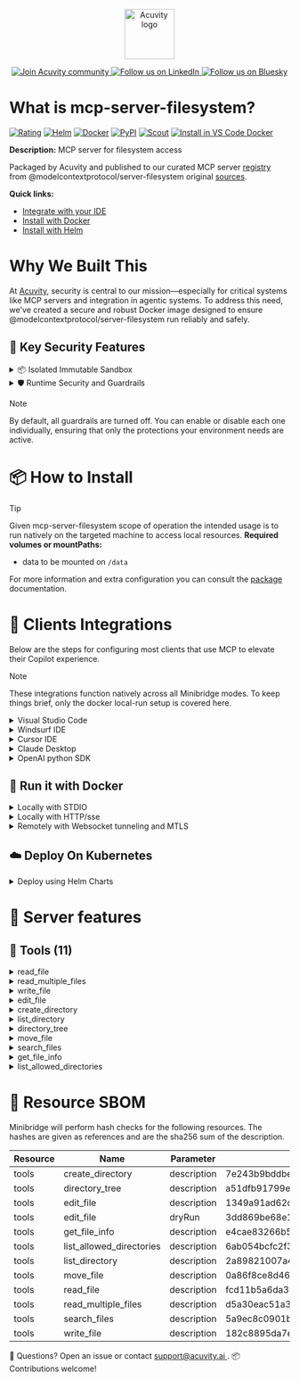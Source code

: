 <p align="center">
  <a href="https://acuvity.ai">
    <picture>
      <img src="https://mma.prnewswire.com/media/2544052/Acuvity__Logo.jpg" height="90" alt="Acuvity logo"/>
    </picture>
  </a>
</p>
<p align="center">
  <a href="https://discord.gg/BkU7fBkrNk">
    <img src="https://img.shields.io/badge/Acuvity-Join-7289DA?logo=discord&logoColor=fff" alt="Join Acuvity community" />
  </a>
<a href="https://www.linkedin.com/company/acuvity/">
    <img src="https://img.shields.io/badge/LinkedIn-Follow-7289DA" alt="Follow us on LinkedIn" />
  </a>
<a href="https://bsky.app/profile/acuvity.bsky.social">
    <img src="https://img.shields.io/badge/Bluesky-Follow-7289DA"?logo=bluesky&logoColor=fff" alt="Follow us on Bluesky" />
  </a>
</p>


# What is mcp-server-filesystem?
[![Rating](https://img.shields.io/badge/A-3775A9?label=Rating)](https://docs.anthropic.com/en/docs/build-with-claude/tool-use/implement-tool-use#best-practices-for-tool-definitions)
[![Helm](https://img.shields.io/badge/1.0.0-3775A9?logo=helm&label=Charts&logoColor=fff)](https://hub.docker.com/r/acuvity/mcp-server-filesystem/tags/)
[![Docker](https://img.shields.io/docker/image-size/acuvity/mcp-server-filesystem/2025.3.28?logo=docker&logoColor=fff&label=2025.3.28)](https://hub.docker.com/r/acuvity/mcp-server-filesystem)
[![PyPI](https://img.shields.io/badge/2025.3.28-3775A9?logo=pypi&logoColor=fff&label=@modelcontextprotocol/server-filesystem)](https://modelcontextprotocol.io)
[![Scout](https://img.shields.io/badge/Active-3775A9?logo=docker&logoColor=fff&label=Scout)](https://hub.docker.com/r/acuvity/mcp-server-filesystem/)
[![Install in VS Code Docker](https://img.shields.io/badge/VS_Code-One_click_install-0078d7?logo=githubcopilot)](https://insiders.vscode.dev/redirect/mcp/install?name=mcp-server-filesystem&config=%7B%22args%22%3A%5B%22run%22%2C%22-i%22%2C%22--rm%22%2C%22--read-only%22%2C%22-v%22%2C%22path%3A%2Fdata%22%2C%22docker.io%2Facuvity%2Fmcp-server-filesystem%3A2025.3.28%22%5D%2C%22command%22%3A%22docker%22%7D)

**Description:** MCP server for filesystem access

Packaged by Acuvity and published to our curated MCP server [registry](https://mcp.acuvity.ai) from @modelcontextprotocol/server-filesystem original [sources](https://modelcontextprotocol.io).

**Quick links:**

- [Integrate with your IDE](https://github.com/acuvity/mcp-servers-registry/blob/main/mcp-server-filesystem/docker/README.md#-clients-integrations)
- [Install with Docker](https://github.com/acuvity/mcp-servers-registry/tree/main/mcp-server-filesystem/docker/README.md#-run-it-with-docker)
- [Install with Helm](https://github.com/acuvity/mcp-servers-registry/tree/main/mcp-server-filesystem/charts/mcp-server-filesystem/README.md#how-to-install)

# Why We Built This

At [Acuvity](https://acuvity.ai), security is central to our mission—especially for critical systems like MCP servers and integration in agentic systems.
To address this need, we've created a secure and robust Docker image designed to ensure @modelcontextprotocol/server-filesystem run reliably and safely.

## 🔐 Key Security Features

<details>
<summary>📦 Isolated Immutable Sandbox </summary>

- **Isolated Execution**: All tools run within secure, containerized sandboxes to enforce process isolation and prevent lateral movement.
- **Non-root by Default**: Enforces least-privilege principles, minimizing the impact of potential security breaches.
- **Read-only Filesystem**: Ensures runtime immutability, preventing unauthorized modification.
- **Version Pinning**: Guarantees consistency and reproducibility across deployments by locking tool and dependency versions.
- **CVE Scanning**: Continuously scans images for known vulnerabilities using [Docker Scout](https://docs.docker.com/scout/) to support proactive mitigation.
- **SBOM & Provenance**: Delivers full supply chain transparency by embedding metadata and traceable build information."
</details>

<details>
<summary>🛡️ Runtime Security and Guardrails</summary>

**Minibridge Integration**: [Minibridge](https://github.com/acuvity/minibridge) establishes secure Agent-to-MCP connectivity, supports Rego/HTTP-based policy enforcement 🕵️, and simplifies orchestration.

The [ARC](https://github.com/acuvity/mcp-servers-registry/tree/main) container includes a [built-in Rego policy](https://github.com/acuvity/mcp-servers-registry/tree/main/mcp-server-filesystem/docker/policy.rego) that enables a set of runtime "guardrails"" to help enforce security, privacy, and correct usage of your services. Below is an overview of each guardrail provided.

### 🔒 Resource Integrity

**Mitigates MCP Rug Pull Attacks**

* **Goal:** Protect users from malicious tool description changes after initial approval, preventing post-installation manipulation or deception.
* **Mechanism:** Locks tool descriptions upon client approval and verifies their integrity before execution. Any modification to the description triggers a security violation, blocking unauthorized changes from server-side updates.

### 🛡️ Guardrails

#### Covert Instruction Detection

Monitors incoming requests for hidden or obfuscated directives that could alter policy behavior.

* **Goal:** Stop attackers from slipping unnoticed commands or payloads into otherwise harmless data.
* **Mechanism:** Applies a library of regex patterns and binary‐encoding checks to the full request body. If any pattern matches a known covert channel (e.g., steganographic markers, hidden HTML tags, escape-sequence tricks), the request is rejected.

#### Sensitive Pattern Detection

Block user-defined sensitive data patterns (credential paths, filesystem references).

* **Goal:** Block accidental or malicious inclusion of sensitive information that violates data-handling rules.
* **Mechanism:** Runs a curated set of regexes against all payloads and tool descriptions—matching patterns such as `.env` files, RSA key paths, directory traversal sequences.

#### Shadowing Pattern Detection

Detects and blocks "shadowing" attacks, where a malicious MCP server sneaks hidden directives into its own tool descriptions to hijack or override the behavior of other, trusted tools.

* **Goal:** Stop a rogue server from poisoning the agent’s logic by embedding instructions that alter how a different server’s tools operate (e.g., forcing all emails to go to an attacker’s address even when the user calls a separate `send_email` tool).
* **Mechanism:** During policy load, each tool description is scanned for cross‐tool override patterns—such as `<IMPORTANT>` sections referencing other tool names, hidden side‐effects, or directives that apply to a different server’s API. Any description that attempts to shadow or extend instructions for a tool outside its own namespace triggers a policy violation and is rejected.

#### Schema Misuse Prevention

Enforces strict adherence to MCP input schemas.

* **Goal:** Prevent malformed or unexpected fields from bypassing validations, causing runtime errors, or enabling injections.
* **Mechanism:** Compares each incoming JSON object against the declared schema (required properties, allowed keys, types). Any extra, missing, or mistyped field triggers an immediate policy violation.

#### Cross-Origin Tool Access

Controls whether tools may invoke tools or services from external origins.

* **Goal:** Prevent untrusted or out-of-scope services from being called.
* **Mechanism:** Examines tool invocation requests and outgoing calls, verifying each target against an allowlist of approved domains or service names. Calls to any non-approved origin are blocked.

#### Secrets Redaction

Automatically masks sensitive values so they never appear in logs or responses.

* **Goal:** Ensure that API keys, tokens, passwords, and other credentials cannot leak in plaintext.
* **Mechanism:** Scans every text output for known secret formats (e.g., AWS keys, GitHub PATs, JWTs). Matches are replaced with `[REDACTED]` before the response is sent or recorded.

These controls ensure robust runtime integrity, prevent unauthorized behavior, and provide a foundation for secure-by-design system operations.

### Enable guardrails

To activate guardrails in your Docker containers, define the `GUARDRAILS` environment variable with the protections you need.

| Guardrail                        | Summary                                                                 |
|----------------------------------|-------------------------------------------------------------------------|
| `covert-instruction-detection`   | Detects hidden or obfuscated directives in requests.                    |
| `sensitive-pattern-detection`    | Flags patterns suggesting sensitive data or filesystem exposure.        |
| `shadowing-pattern-detection`    | Identifies tool descriptions that override or influence others.         |
| `schema-misuse-prevention`       | Enforces strict schema compliance on input data.                        |
| `cross-origin-tool-access`       | Controls calls to external services or APIs.                            |
| `secrets-redaction`              | Prevents exposure of credentials or sensitive values.                   |

Example: add `-e GUARDRAILS="secrets-redaction sensitive-pattern-detection"` to enable those guardrails.

## 🔒 Basic Authentication via Shared Secret

Provides a lightweight auth layer using a single shared token.

* **Mechanism:** Expects clients to send an `Authorization` header with the predefined secret.
* **Use Case:** Quickly lock down your endpoint in development or simple internal deployments—no complex OAuth/OIDC setup required.

To turn on Basic Authentication, define `BASIC_AUTH_SECRET` environment variable with a shared secret.

Example: add `-e BASIC_AUTH_SECRET="supersecret"` to enable the basic authentication.

> While basic auth will protect against unauthorized access, you should use it only in controlled environment,
> rotate credentials frequently and **always** use TLS.

</details>

> [!NOTE]
> By default, all guardrails are turned off. You can enable or disable each one individually, ensuring that only the protections your environment needs are active.


# 📦 How to Install


> [!TIP]
> Given mcp-server-filesystem scope of operation the intended usage is to run natively on the targeted machine to access local resources.
**Required volumes or mountPaths:**
  - data to be mounted on `/data`

For more information and extra configuration you can consult the [package](https://modelcontextprotocol.io) documentation.

# 🧰 Clients Integrations

Below are the steps for configuring most clients that use MCP to elevate their Copilot experience.

> [!NOTE]
> These integrations function natively across all Minibridge modes.
> To keep things brief, only the docker local-run setup is covered here.

<details>
<summary>Visual Studio Code</summary>

To get started immediately, you can use the "one-click" link below:

[![Install in VS Code Docker](https://img.shields.io/badge/VS_Code-One_click_install-0078d7?logo=githubcopilot)](https://insiders.vscode.dev/redirect/mcp/install?name=mcp-server-filesystem&config=%7B%22args%22%3A%5B%22run%22%2C%22-i%22%2C%22--rm%22%2C%22--read-only%22%2C%22-v%22%2C%22path%3A%2Fdata%22%2C%22docker.io%2Facuvity%2Fmcp-server-filesystem%3A2025.3.28%22%5D%2C%22command%22%3A%22docker%22%7D)

## Global scope

Press `ctrl + shift + p` and type `Preferences: Open User Settings JSON` to add the following section:

```json
{
  "mcp": {
    "servers": {
      "acuvity-mcp-server-filesystem": {
        "command": "docker",
        "args": [
          "run",
          "-i",
          "--rm",
          "--read-only",
          "-v",
          "path:/data",
          "docker.io/acuvity/mcp-server-filesystem:2025.3.28"
        ]
      }
    }
  }
}
```

## Workspace scope

In your workspace create a file called `.vscode/mcp.json` and add the following section:

```json
{
  "servers": {
    "acuvity-mcp-server-filesystem": {
      "command": "docker",
      "args": [
        "run",
        "-i",
        "--rm",
        "--read-only",
        "-v",
        "path:/data",
        "docker.io/acuvity/mcp-server-filesystem:2025.3.28"
      ]
    }
  }
}
```

> To pass secrets you should use the `promptString` input type described in the [Visual Studio Code documentation](https://code.visualstudio.com/docs/copilot/chat/mcp-servers).

</details>

<details>
<summary>Windsurf IDE</summary>

In `~/.codeium/windsurf/mcp_config.json` add the following section:

```json
{
  "mcpServers": {
    "acuvity-mcp-server-filesystem": {
      "command": "docker",
      "args": [
        "run",
        "-i",
        "--rm",
        "--read-only",
        "-v",
        "path:/data",
        "docker.io/acuvity/mcp-server-filesystem:2025.3.28"
      ]
    }
  }
}
```

See [Windsurf documentation](https://docs.windsurf.com/windsurf/mcp) for more info.

</details>

<details>
<summary>Cursor IDE</summary>

Add the following JSON block to your mcp configuration file:
- `~/.cursor/mcp.json` for global scope
- `.cursor/mcp.json` for project scope

```json
{
  "mcpServers": {
    "acuvity-mcp-server-filesystem": {
      "command": "docker",
      "args": [
        "run",
        "-i",
        "--rm",
        "--read-only",
        "-v",
        "path:/data",
        "docker.io/acuvity/mcp-server-filesystem:2025.3.28"
      ]
    }
  }
}
```

See [cursor documentation](https://docs.cursor.com/context/model-context-protocol) for more information.

</details>
<details>

<summary>Claude Desktop</summary>

In the `claude_desktop_config.json` configuration file add the following section:

```json
{
  "mcpServers": {
    "acuvity-mcp-server-filesystem": {
      "command": "docker",
      "args": [
        "run",
        "-i",
        "--rm",
        "--read-only",
        "-v",
        "path:/data",
        "docker.io/acuvity/mcp-server-filesystem:2025.3.28"
      ]
    }
  }
}
```

See [Anthropic documentation](https://docs.anthropic.com/en/docs/agents-and-tools/mcp) for more information.
</details>

<details>
<summary>OpenAI python SDK</summary>

## Running locally

```python
async with MCPServerStdio(
    params={
        "command": "docker",
        "args": ["run","-i","--rm","--read-only","-v","path:/data","docker.io/acuvity/mcp-server-filesystem:2025.3.28"]
    }
) as server:
    tools = await server.list_tools()
```

## Running remotely

```python
async with MCPServerSse(
    params={
        "url": "http://<ip>:<port>/sse",
    }
) as server:
    tools = await server.list_tools()
```

See [OpenAI Agents SDK docs](https://openai.github.io/openai-agents-python/mcp/) for more info.

</details>

## 🐳 Run it with Docker

<details>
<summary>Locally with STDIO</summary>

In your client configuration set:

- command: `docker`
- arguments: `run -i --rm --read-only -v path:/data docker.io/acuvity/mcp-server-filesystem:2025.3.28`

</details>

<details>
<summary>Locally with HTTP/sse</summary>

Simply run as:

```console
docker run -it -p 8000:8000 --rm --read-only -v path:/data docker.io/acuvity/mcp-server-filesystem:2025.3.28
```

Then on your application/client, you can configure to use it like:

```json
{
  "mcpServers": {
    "acuvity-mcp-server-filesystem": {
      "url": "http://localhost:8000/sse"
    }
  }
}
```

You might have to use different ports for different tools.

</details>

<details>
<summary>Remotely with Websocket tunneling and MTLS </summary>

> This section assume you are familiar with TLS and certificates and will require:
> - a server certificate with proper DNS/IP field matching your tool deployment.
> - a client-ca used to sign client certificates

1. Start the server in `backend` mode
 - add an environment variable like `-e MINIBRIDGE_MODE=backend`
 - add the TLS certificates (recommended) through a volume let's say `/certs` ex (`-v $PWD/certs:/certs`)
 - instruct minibridge to use those certs with
   - `-e MINIBRIDGE_TLS_SERVER_CERT=/certs/server-cert.pem`
   - `-e MINIBRIDGE_TLS_SERVER_KEY=/certs/server-key.pem`
   - `-e MINIBRIDGE_TLS_SERVER_KEY_PASS=optional`
   - `-e MINIBRIDGE_TLS_SERVER_CLIENT_CA=/certs/client-ca.pem`

2. Start `minibridge` locally in frontend mode:
  - Get [minibridge](https://github.com/acuvity/minibridge) binary for your OS.

In your client configuration, Minibridge works like any other STDIO command.

Example for Claude Desktop:

```json
{
  "mcpServers": {
    "acuvity-mcp-server-filesystem": {
      "command": "minibridge",
      "args": ["frontend", "--backend", "wss://<remote-url>:8000/ws", "--tls-client-backend-ca", "/path/to/ca/that/signed/the/server-cert.pem/ca.pem", "--tls-client-cert", "/path/to/client-cert.pem", "--tls-client-key", "/path/to/client-key.pem"]
    }
  }
}
```

That's it.

Minibridge offers a host of additional features. For step-by-step guidance, please visit the wiki. And if anything’s unclear, don’t hesitate to reach out!

</details>

## ☁️ Deploy On Kubernetes

<details>
<summary>Deploy using Helm Charts</summary>

### How to install

You can inspect the chart `README`:

```console
helm show readme oci://docker.io/acuvity/mcp-server-filesystem --version 1.0.0
````

You can inspect the values that you can configure:

```console
helm show values oci://docker.io/acuvity/mcp-server-filesystem --version 1.0.0
````

Install with helm

```console
helm install mcp-server-filesystem oci://docker.io/acuvity/mcp-server-filesystem --version 1.0.0
```

From there your MCP server mcp-server-filesystem will be reachable by default through `http/sse` from inside the cluster using the Kubernetes Service `mcp-server-filesystem` on port `8000` by default. You can change that by looking at the `service` section of the `values.yaml` file.

### How to Monitor

The deployment will create a Kubernetes service with a `healthPort`, that is used for liveness probes and readiness probes. This health port can also be used by the monitoring stack of your choice and exposes metrics under the `/metrics` path.

See full charts [Readme](https://github.com/acuvity/mcp-servers-registry/tree/main/mcp-server-filesystem/charts/mcp-server-filesystem/README.md) for more details about settings and runtime security including guardrails activation.

</details>

# 🧠 Server features

## 🧰 Tools (11)
<details>
<summary>read_file</summary>

**Description**:

```
Read the complete contents of a file from the file system. Handles various text encodings and provides detailed error messages if the file cannot be read. Use this tool when you need to examine the contents of a single file. Only works within allowed directories.
```

**Parameter**:

| Name | Type | Description | Required? |
|-----------|------|-------------|-----------|
| path | string | not set | Yes
</details>
<details>
<summary>read_multiple_files</summary>

**Description**:

```
Read the contents of multiple files simultaneously. This is more efficient than reading files one by one when you need to analyze or compare multiple files. Each file's content is returned with its path as a reference. Failed reads for individual files won't stop the entire operation. Only works within allowed directories.
```

**Parameter**:

| Name | Type | Description | Required? |
|-----------|------|-------------|-----------|
| paths | array | not set | Yes
</details>
<details>
<summary>write_file</summary>

**Description**:

```
Create a new file or completely overwrite an existing file with new content. Use with caution as it will overwrite existing files without warning. Handles text content with proper encoding. Only works within allowed directories.
```

**Parameter**:

| Name | Type | Description | Required? |
|-----------|------|-------------|-----------|
| content | string | not set | Yes
| path | string | not set | Yes
</details>
<details>
<summary>edit_file</summary>

**Description**:

```
Make line-based edits to a text file. Each edit replaces exact line sequences with new content. Returns a git-style diff showing the changes made. Only works within allowed directories.
```

**Parameter**:

| Name | Type | Description | Required? |
|-----------|------|-------------|-----------|
| dryRun | boolean | Preview changes using git-style diff format | No
| edits | array | not set | Yes
| path | string | not set | Yes
</details>
<details>
<summary>create_directory</summary>

**Description**:

```
Create a new directory or ensure a directory exists. Can create multiple nested directories in one operation. If the directory already exists, this operation will succeed silently. Perfect for setting up directory structures for projects or ensuring required paths exist. Only works within allowed directories.
```

**Parameter**:

| Name | Type | Description | Required? |
|-----------|------|-------------|-----------|
| path | string | not set | Yes
</details>
<details>
<summary>list_directory</summary>

**Description**:

```
Get a detailed listing of all files and directories in a specified path. Results clearly distinguish between files and directories with [FILE] and [DIR] prefixes. This tool is essential for understanding directory structure and finding specific files within a directory. Only works within allowed directories.
```

**Parameter**:

| Name | Type | Description | Required? |
|-----------|------|-------------|-----------|
| path | string | not set | Yes
</details>
<details>
<summary>directory_tree</summary>

**Description**:

```
Get a recursive tree view of files and directories as a JSON structure. Each entry includes 'name', 'type' (file/directory), and 'children' for directories. Files have no children array, while directories always have a children array (which may be empty). The output is formatted with 2-space indentation for readability. Only works within allowed directories.
```

**Parameter**:

| Name | Type | Description | Required? |
|-----------|------|-------------|-----------|
| path | string | not set | Yes
</details>
<details>
<summary>move_file</summary>

**Description**:

```
Move or rename files and directories. Can move files between directories and rename them in a single operation. If the destination exists, the operation will fail. Works across different directories and can be used for simple renaming within the same directory. Both source and destination must be within allowed directories.
```

**Parameter**:

| Name | Type | Description | Required? |
|-----------|------|-------------|-----------|
| destination | string | not set | Yes
| source | string | not set | Yes
</details>
<details>
<summary>search_files</summary>

**Description**:

```
Recursively search for files and directories matching a pattern. Searches through all subdirectories from the starting path. The search is case-insensitive and matches partial names. Returns full paths to all matching items. Great for finding files when you don't know their exact location. Only searches within allowed directories.
```

**Parameter**:

| Name | Type | Description | Required? |
|-----------|------|-------------|-----------|
| excludePatterns | array | not set | No
| path | string | not set | Yes
| pattern | string | not set | Yes
</details>
<details>
<summary>get_file_info</summary>

**Description**:

```
Retrieve detailed metadata about a file or directory. Returns comprehensive information including size, creation time, last modified time, permissions, and type. This tool is perfect for understanding file characteristics without reading the actual content. Only works within allowed directories.
```

**Parameter**:

| Name | Type | Description | Required? |
|-----------|------|-------------|-----------|
| path | string | not set | Yes
</details>
<details>
<summary>list_allowed_directories</summary>

**Description**:

```
Returns the list of directories that this server is allowed to access. Use this to understand which directories are available before trying to access files.
```

**Parameter**:

| Name | Type | Description | Required? |
|-----------|------|-------------|-----------|
</details>


# 🔐 Resource SBOM

Minibridge will perform hash checks for the following resources. The hashes are given as references and are the sha256 sum of the description.

| Resource | Name | Parameter | Hash |
|-----------|------|------|------|
| tools | create_directory | description | 7e243b9bddbea4a901f0807ae14535972587b896eecde076b03dd4fbd3a9b5bd |
| tools | directory_tree | description | a51dfb91799e4e8ff62aad67e4b3665360cc62a328efe43a541e66e0fb78ff01 |
| tools | edit_file | description | 1349a91ad62c6a43363a6af7995e3f29f44bf5e9c5310dadd8c278aec75e3969 |
| tools | edit_file | dryRun | 3dd869be68e1ef354dda1870b0ed00f8ae2c79ba1604a672b42b054fca958bfc |
| tools | get_file_info | description | e4cae83266b5e75a423ffb34bd21b66c22d0b9d6b673fb4cc45ea02e7298f7f3 |
| tools | list_allowed_directories | description | 6ab054bcfc2f3cbbd833f8a3cb59ede6daae3b43f9939e58524e1d5b29458975 |
| tools | list_directory | description | 2a89821007a4702b0f7e7cd13107b335d1c49baba8ffc4d38fe8d1cfbe3ac789 |
| tools | move_file | description | 0a86f8ce8d46144ec865434db66cd5c5f90f16123206b3334d7196477526b2a1 |
| tools | read_file | description | fcd11b5a6da30a56f0fb021421897c152c7a6cd1bf77a7a2fd420524064a000e |
| tools | read_multiple_files | description | d5a30eac51a3257ccd4b0acf3b70788f2b180fe1b9807c02644fa3389ebcbcb0 |
| tools | search_files | description | 5a9ec8c0901b2ccf519cf939cdcd3a7fe262be2df9e6ab81605a7e04836b4788 |
| tools | write_file | description | 182c8895da7eacc6f301ba5895d779aca5c0a29cf622fa14f34f728657f79688 |


💬 Questions? Open an issue or contact [ support@acuvity.ai ](mailto:support@acuvity.ai).
📦 Contributions welcome!
